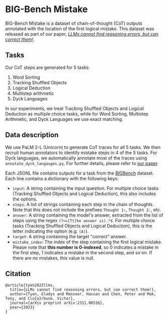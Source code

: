 # BIG-Bench Mistake

BIG-Bench Mistake is a dataset of chain-of-thought (CoT) outputs annotated with
the location of the first logical mistake. This dataset was released as part of
our paper, [*LLMs cannot find reasoning errors, but can correct them!*](https://arxiv.org/abs/2311.08516).

## Tasks

Our CoT steps are generated for 5 tasks:

1.  Word Sorting
2.  Tracking Shuffled Objects
3.  Logical Deduction
4.  Multistep arithmetic
5.  Dyck Languages

In our experiments, we treat Tracking Shuffled Objects and Logical Deduction as
multiple choice tasks, while for Word Sorting, Multistep Arithmetic, and Dyck
Languages we use exact matching.

## Data description

We use PaLM 2-L (Unicorn) to generate CoT traces for all 5 tasks. We then
recruit human annotators to identify mistake steps in 4 of the 5 tasks. For Dyck
languages, we automatically annotate most of the traces using
`annotate_dyck_langauges.py`. For further details, please refer to
[our paper](https://arxiv.org/abs/2311.08516).

Each JSONL file contains outputs for a task from the
[BIGBench](https://github.com/google/BIG-bench/tree/main) dataset. Each line
contains a dictionary with the following keys:

-   `input`: A string containing the input question. For multiple choice tasks
    (Tracking Shuffled Objects and Logical Deduction), this also includes the
    options.
-   `steps`: A list of strings containing each step in the chain of thoughts.
    Note that this does not include the prefixes `Thought 1:`, `Thought 2:`,
    etc.
-   `answer`: A string containing the model's answer, extracted from the list of
    steps using the regex `(?<=[Tt]he answer is).*$`. For multiple choice tasks
    (Tracking Shuffled Objects and Logical Deduction), this is the letter
    indicating the option (e.g. `(A)`).
-   `target`: A string containing the target "correct" answer.
-   `mistake_index`: The index of the step containing the first logical mistake.
    Please note that **this number is 0-indexed**, so 0 indicates a mistake in
    the first step, 1 indicates a mistake in the second step, and so on. If
    there are no mistakes, this value is null.

## Citation

```
@article{tyen2023llms,
  title={LLMs cannot find reasoning errors, but can correct them!},
  author={Tyen, Gladys and Mansoor, Hassan and Chen, Peter and Mak, Tony, and C\u{a}rbune, Victor},
  journal={arXiv preprint arXiv:2311.08516},
  year={2023}
}
```

